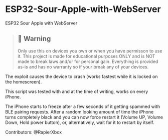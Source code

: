 # ESP32-Sour-Apple-with-WebServer
ESP32 Sour Apple with WebServer

> ## 🚫 **Warning** 
> Only use this on devices you own or when you have permisson to use it. This project is made for educational purposes ONLY and is NOT made to break laws and/or
for personal gain. Everything is provided as-is and has no warranty so if your break any of your devices.


The exploit causes the device to crash (works fastest while it is locked on the homescreen).

This script was tested with and at the time of writing, works on every iPhone.

The iPhone starts to freeze after a few seconds of it getting spammed with BLE pairing requests. After a random looking amount of time the iPhone turns completely black and you can now force restart it (Volume UP, Volume Down, Hold power button), or, alternatively, wait for it to restart by itself. 

Contributors:
­@RapierXbox

